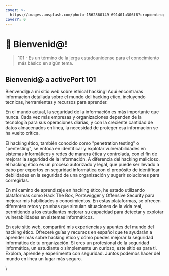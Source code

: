 ```yaml
---
cover: >-
  https://images.unsplash.com/photo-1562860149-691401a306f8?crop=entropy&cs=tinysrgb&fm=jpg&ixid=MnwxOTcwMjR8MHwxfHNlYXJjaHw5fHxoYWNrZXJ8ZW58MHx8fHwxNjc4NDE1OTU5&ixlib=rb-4.0.3&q=80
coverY: 0
---
```


# 🖕 Bienvenid@!

> 101 - Es un término de la jerga estadounidense para el conocimiento más básico en algún tema.

## Bienvenid@ a activePort 101

Bienvendi@ a mi sitio web sobre ethical hacking! Aqui encontraras informacion detallada sobre el mundo del hacking etico, incluyendo tecnicas, herramientas y recursos para aprender.



En el mundo actual, la seguridad de la información es más importante que nunca. Cada vez más empresas y organizaciones dependen de la tecnología para sus operaciones diarias, y con la creciente cantidad de datos almacenados en línea, la necesidad de proteger esa información se ha vuelto crítica.



El hacking ético, también conocido como "penetration testing" o "pentesting", se enfoca en identificar y explotar vulnerabilidades en sistemas informáticos y redes de manera ética y controlada, con el fin de mejorar la seguridad de la información. A diferencia del hacking malicioso, el hacking ético es un proceso autorizado y legal, que puede ser llevado a cabo por expertos en seguridad informática con el propósito de identificar debilidades en la seguridad de una organización y sugerir soluciones para corregirlas.



En mi camino de aprendizaje en hacking ético, he estado utilizando plataformas como Hack The Box, Portswigger y Offensive Security para mejorar mis habilidades y conocimientos. En estas plataformas, se ofrecen diferentes retos y pruebas que simulan situaciones de la vida real, permitiendo a los estudiantes mejorar su capacidad para detectar y explotar vulnerabilidades en sistemas informáticos.



En este sitio web, compartiré mis experiencias y apuntes del mundo del hacking ético. Ofreceré guías y recursos en español que te ayudarán a aprender más sobre hacking ético y cómo puedes mejorar la seguridad informática de tu organización. Si eres un profesional de la seguridad informática, un estudiante o simplemente un curioso, este sitio es para ti. Explora, aprende y experimenta con seguridad. Juntos podemos hacer del mundo en línea un lugar más seguro.

\


##
